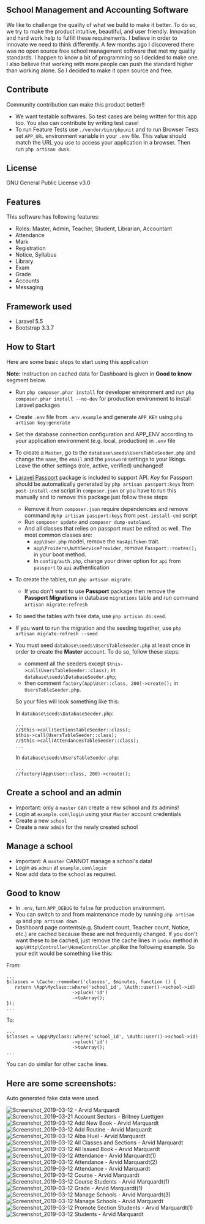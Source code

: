 ## School Management and Accounting Software

We like to challenge the quality of what we build to make it better. To do so, we try to make the product intuitive, beautiful, and user friendly. Innovation and hard work help to fulfill these requirements. I believe in order to innovate we need to think differently. A few months ago I discovered there was no open source free school management software that met my quality standards. I happen to know a bit of programming so I decided to make one. I also believe that working with more people can push the standard higher than working alone. So I decided to make it open source and free.

## Contribute

Community contribution can make this product better!!
- We want testable softwares. So test cases are being written for this app too. You also can contribute by writing test case!
- To run Feature Tests use `./vendor/bin/phpunit` and to run Browser Tests set `APP_URL` environment variable in your `.env` file. This value should match the URL you use to access your application in a browser. Then run `php artisan dusk`.

## License

GNU General Public License v3.0

## Features

This software has following features:
- Roles: Master, Admin, Teacher, Student, Librarian, Accountant
- Attendance
- Mark
- Registration
- Notice, Syllabus
- Library
- Exam
- Grade
- Accounts
- Messaging

## Framework used

- Laravel 5.5
- Bootstrap 3.3.7

## How to Start
Here are some basic steps to start using this application

**Note:** Instruction on cached data for Dashboard is given in **Good to know** segment below.
* Run `php composer.phar install` for developer environment and run `php composer.phar install --no-dev` for production environment to install Laravel packages
* Create `.env` file from `.env.example` and generate `APP_KEY` using `php artisan key:generate`
* Set the database connection configuration and APP_ENV according to your application environment (e.g. local, production) in `.env` file
* To create a `Master`, go to the `database\seeds\UsersTableSeeder.php` and change the `name`, the `email` and the `password` settings to your likings. Leave the other settings (role, active, verified) unchanged!
* [Laravel Passport](https://laravel.com/docs/5.5/passport) package is included to support API. *Key* for Passport should be automatically generated by `php artisan passport:keys` from `post-install-cmd` script in `composer.json` or you have to run this manually and to remove this package just follow these steps

   * Remove it from `composer.json` require dependencies and remove command `@php artisan passport:keys` from `post-install-cmd` script
   * Run `composer update` and `composer dump-autoload`.
   * And all classes that relies on passport must be edited as well. The most common classes are:
      * `app\User.php` model, remove the `HasApiToken` trait.
      * `app\Proiders\AuthServiceProvider`, remove `Passport::routes();` in your boot method.
      * In `config/auth.php`, change your driver option for `api` from `passport` to `api` authentication
* To create the tables, run `php artisan migrate`.
   * If you don't want to use **Passport** package then remove the **Passport Migrations** in database `migrations` table and run command `artisan migrate:refresh`
* To seed the tables with fake data, use `php artisan db:seed`.
* If you want to run the migration and the seeding together, use `php artisan migrate:refresh --seed`
* You must seed `database\seeds\UsersTableSeeder.php` at least once in order to create the **Master** account. To do so, follow these steps:
  * comment all the seeders except `$this->call(UsersTableSeeder::class);` in `database\seeds\DatabaseSeeder.php`;
  * then comment `factory(App\User::class, 200)->create();` in `UsersTableSeeder.php`.

   So your files will look something like this:

   In `database\seeds\DatabaseSeeder.php`:

      ...
      //$this->call(SectionsTableSeeder::class);
      $this->call(UsersTableSeeder::class);
      //$this->call(AttendancesTableSeeder::class);
      ...

   In `database\seeds\UsersTableSeeder.php`:
   
      ...
      //factory(App\User::class, 200)->create();


## Create a school and an admin

* Important: only a `master` can create a new school and its admins!
* Login at `example.com\login` using your `Master` account credentials
* Create a new `school`
* Create a new `admin` for the newly created school

## Manage a school

* Important: A `master` CANNOT manage a school's data!
* Login as `admin` at `example.com\login`
* Now add data to the school as required.

## Good to know

* In `.env`, turn `APP_DEBUG` to `false` for production environment.
* You can switch to and from maintenance mode by running `php artisan up` and `php artisan down`.
* Dashboard page contents(e.g. Student count, Teacher count, Notice, etc.) are cached because these are not frequently changed. If you don't want these to be cached, just remove the cache lines in `index` method in `app\Http\Controller\HomeController.php`like the following example.
So your edit would be something like this:

From:

    ...
    $classes = \Cache::remember('classes', $minutes, function () {
       return \App\Myclass::where('school_id', \Auth::user()->school->id)
                            ->pluck('id')
                            ->toArray();
    });
    ...
    
To:

    ...
    $classes = \App\Myclass::where('school_id', \Auth::user()->school->id)
                            ->pluck('id')
                            ->toArray();
    ...

You can do similar for other cache lines.

## Here are some screenshots:

Auto generated fake data were used.

![Screenshot_2019-03-12 - Arvid Marquardt](https://user-images.githubusercontent.com/9896315/54187724-68008500-44d8-11e9-9ed1-880bcef0fa06.png)
![Screenshot_2019-03-21 Account Sectors - Britney Luettgen](https://user-images.githubusercontent.com/9896315/54765196-45cadd80-4c23-11e9-81d2-c761796678c8.png)
![Screenshot_2019-03-12 Add New Book - Arvid Marquardt](https://user-images.githubusercontent.com/9896315/54187727-68991b80-44d8-11e9-972b-370a7b4a89b1.png)
![Screenshot_2019-03-12 Add Routine - Arvid Marquardt](https://user-images.githubusercontent.com/9896315/54187728-68991b80-44d8-11e9-9655-62b83fe9e4dc.png)
![Screenshot_2019-03-12 Alba Huel - Arvid Marquardt](https://user-images.githubusercontent.com/9896315/54187729-6931b200-44d8-11e9-936e-df49e1ca91e6.png)
![Screenshot_2019-03-12 All Classes and Sections - Arvid Marquardt](https://user-images.githubusercontent.com/9896315/54187730-6931b200-44d8-11e9-9b8a-f4fd1657ef7d.png)
![Screenshot_2019-03-12 All Issued Book - Arvid Marquardt](https://user-images.githubusercontent.com/9896315/54187731-69ca4880-44d8-11e9-98ec-b345a3de3691.png)
![Screenshot_2019-03-12 Attendance - Arvid Marquardt(1)](https://user-images.githubusercontent.com/9896315/54187732-69ca4880-44d8-11e9-904b-8b3a3c4cff64.png)
![Screenshot_2019-03-12 Attendance - Arvid Marquardt(2)](https://user-images.githubusercontent.com/9896315/54187733-6a62df00-44d8-11e9-8c25-4598df4d9346.png)
![Screenshot_2019-03-12 Attendance - Arvid Marquardt](https://user-images.githubusercontent.com/9896315/54187734-6a62df00-44d8-11e9-9242-78b6fb805eda.png)
![Screenshot_2019-03-12 Course - Arvid Marquardt](https://user-images.githubusercontent.com/9896315/54187735-6afb7580-44d8-11e9-99c0-6095b98f432e.png)
![Screenshot_2019-03-12 Course Students - Arvid Marquardt(1)](https://user-images.githubusercontent.com/9896315/54187737-6afb7580-44d8-11e9-9bc1-def5aee46e57.png)
![Screenshot_2019-03-12 Grade - Arvid Marquardt(1)](https://user-images.githubusercontent.com/9896315/54187738-6b940c00-44d8-11e9-9228-b6d044105650.png)
![Screenshot_2019-03-12 Manage Schools - Arvid Marquardt(3)](https://user-images.githubusercontent.com/9896315/54187739-6b940c00-44d8-11e9-83c0-fb06cbd3c316.png)
![Screenshot_2019-03-12 Manage Schools - Arvid Marquardt](https://user-images.githubusercontent.com/9896315/54187740-6c2ca280-44d8-11e9-93b1-a998ac1cd585.png)
![Screenshot_2019-03-12 Promote Section Students - Arvid Marquardt(1)](https://user-images.githubusercontent.com/9896315/54187741-6c2ca280-44d8-11e9-871a-51148b27c2b4.png)
![Screenshot_2019-03-12 Students - Arvid Marquardt](https://user-images.githubusercontent.com/9896315/54187744-6cc53900-44d8-11e9-9ad4-c1acc58fe6a2.png)
